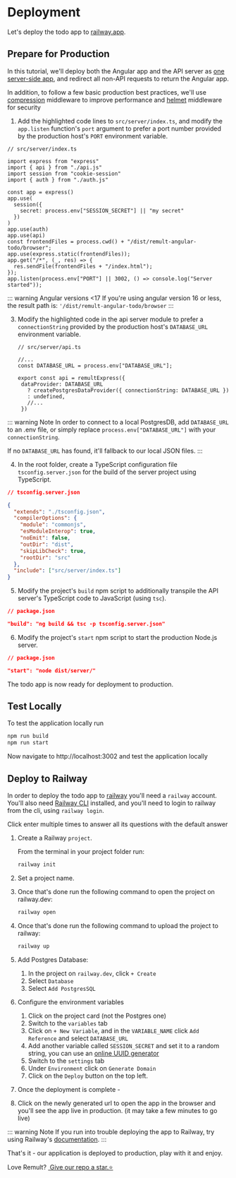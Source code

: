 # Deployment

Let's deploy the todo app to [railway.app](https://railway.app/).

## Prepare for Production

In this tutorial, we'll deploy both the Angular app and the API server as [one server-side app](https://create-react-app.dev/docs/deployment/#other-solutions), and redirect all non-API requests to return the Angular app.

In addition, to follow a few basic production best practices, we'll use [compression](https://www.npmjs.com/package/compression) middleware to improve performance and [helmet](https://www.npmjs.com/package/helmet) middleware for security

1. Add the highlighted code lines to `src/server/index.ts`, and modify the `app.listen` function's `port` argument to prefer a port number provided by the production host's `PORT` environment variable.

```ts{16-21}
// src/server/index.ts

import express from "express"
import { api } from "./api.js"
import session from "cookie-session"
import { auth } from "./auth.js"

const app = express()
app.use(
  session({
    secret: process.env["SESSION_SECRET"] || "my secret"
  })
)
app.use(auth)
app.use(api)
const frontendFiles = process.cwd() + "/dist/remult-angular-todo/browser";
app.use(express.static(frontendFiles));
app.get("/*", (_, res) => {
  res.sendFile(frontendFiles + "/index.html");
});
app.listen(process.env["PORT"] || 3002, () => console.log("Server started"));
```

::: warning Angular versions <17
If you're using angular version 16 or less, the result path is: `'/dist/remult-angular-todo/browser`
:::

3. Modify the highlighted code in the api server module to prefer a `connectionString` provided by the production host's `DATABASE_URL` environment variable.

   ```ts{4,7-9}
   // src/server/api.ts

   //...
   const DATABASE_URL = process.env["DATABASE_URL"];

   export const api = remultExpress({
    dataProvider: DATABASE_URL
      ? createPostgresDataProvider({ connectionString: DATABASE_URL })
      : undefined,
      //...
    })
   ```

::: warning Note
In order to connect to a local PostgresDB, add `DATABASE_URL` to an .env file, or simply replace `process.env["DATABASE_URL"]` with your `connectionString`.

If no `DATABASE_URL` has found, it'll fallback to our local JSON files.
:::

4. In the root folder, create a TypeScript configuration file `tsconfig.server.json` for the build of the server project using TypeScript.

```json
// tsconfig.server.json

{
  "extends": "./tsconfig.json",
  "compilerOptions": {
    "module": "commonjs",
    "esModuleInterop": true,
    "noEmit": false,
    "outDir": "dist",
    "skipLibCheck": true,
    "rootDir": "src"
  },
  "include": ["src/server/index.ts"]
}
```

5. Modify the project's `build` npm script to additionally transpile the API server's TypeScript code to JavaScript (using `tsc`).

```json
// package.json

"build": "ng build && tsc -p tsconfig.server.json"
```

6. Modify the project's `start` npm script to start the production Node.js server.

```json
// package.json

"start": "node dist/server/"
```

The todo app is now ready for deployment to production.

## Test Locally

To test the application locally run

```sh
npm run build
npm run start
```

Now navigate to http://localhost:3002 and test the application locally

## Deploy to Railway

In order to deploy the todo app to [railway](https://railway.app/) you'll need a `railway` account. You'll also need [Railway CLI](https://docs.railway.app/develop/cli#npm) installed, and you'll need to login to railway from the cli, using `railway login`.

Click enter multiple times to answer all its questions with the default answer

1. Create a Railway `project`.

   From the terminal in your project folder run:

   ```sh
   railway init
   ```

2. Set a project name.
3. Once that's done run the following command to open the project on railway.dev:
   ```sh
   railway open
   ```
4. Once that's done run the following command to upload the project to railway:
   ```sh
   railway up
   ```
5. Add Postgres Database:
   1. In the project on `railway.dev`, click `+ Create`
   2. Select `Database`
   3. Select `Add PostgresSQL`
6. Configure the environment variables
   1. Click on the project card (not the Postgres one)
   2. Switch to the `variables` tab
   3. Click on `+ New Variable`, and in the `VARIABLE_NAME` click `Add Reference` and select `DATABASE_URL`
   4. Add another variable called `SESSION_SECRET` and set it to a random string, you can use an [online UUID generator](https://www.uuidgenerator.net/)
   5. Switch to the `settings` tab
   6. Under `Environment` click on `Generate Domain`
   7. Click on the `Deploy` button on the top left.
7. Once the deployment is complete -
8. Click on the newly generated url to open the app in the browser and you'll see the app live in production. (it may take a few minutes to go live)

::: warning Note
If you run into trouble deploying the app to Railway, try using Railway's [documentation](https://docs.railway.app/deploy/deployments).
:::

That's it - our application is deployed to production, play with it and enjoy.

Love Remult?&nbsp;<a href="https://github.com/remult/remult" target="_blank" rel="noopener"> Give our repo a star.⭐</a>
